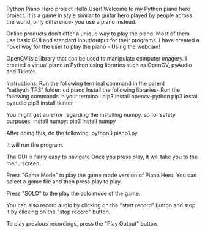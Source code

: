 Python Piano Hero project
Hello User!
Welcome to my Python piano hero project. It is a game in style similar to guitar hero played by people across the world, only difference- you use a piano instead.

Online products don't offer a unique way to play the piano. Most of them use basic GUI and standard input/output for their programs. I have created a novel way for the user to play the piano - Using the webcam!

OpenCV is a library that can be used to manipulate computer imagery. I created a virtual piano in Python using libraries such as OpenCV, pyAudio and Tkinter.

Instructions:
Run the following terminal command in the parent "sathyah_TP3" folder:
cd piano
Install the following libraries-
Run the following commands in your terminal:
pip3 install opencv-python
pip3 install pyaudio
pip3 install tkinter

You might get an error regarding the installing numpy, so for safety purposes, install numpy:
pip3 install numpy

After doing this, do the following:
python3 piano1.py

It will run the program.

The GUI is fairly easy to navigate
Once you press play, it will take you to the menu screen.

Press "Game Mode" to play the game mode version of Piano Hero. You can select a game file and then press play to play.

Press "SOLO" to the play the solo mode of the game. 

You can also record audio by clicking on the "start record" button and stop it by clicking on the "stop record" button.

To play previous recordings, press the "Play Output" button.

